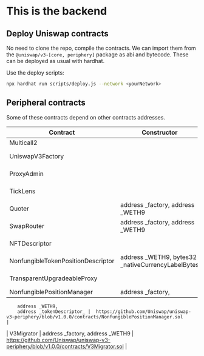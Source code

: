 # This is the backend

## Deploy Uniswap contracts

No need to clone the repo, compile the contracts. We can import them from the `@uniswap/v3-[core, periphery]` package as abi and bytecode.
These can be deployed as usual with hardhat.

Use the deploy scripts:

```bash
npx hardhat run scripts/deploy.js --network <yourNetwork>
```

## Peripheral contracts

Some of these contracts depend on other contracts addresses.

| Contract                           | Constructor                                         | Source Code                                                                                                                   |
| ---------------------------------- | --------------------------------------------------- | ----------------------------------------------------------------------------------------------------------------------------- |
| Multicall2                         |                                                     | https://etherscan.io/address/0x5BA1e12693Dc8F9c48aAD8770482f4739bEeD696#code                                                  |
| UniswapV3Factory                   |                                                     | https://github.com/Uniswap/uniswap-v3-core/blob/v1.0.0/contracts/UniswapV3Factory.sol                                         |
| ProxyAdmin                         |                                                     | https://github.com/OpenZeppelin/openzeppelin-contracts/blob/v3.4.1-solc-0.7-2/contracts/proxy/ProxyAdmin.sol                  |
| TickLens                           |                                                     | https://github.com/Uniswap/uniswap-v3-periphery/blob/v1.0.0/contracts/lens/TickLens.sol                                       |
| Quoter                             | address \_factory, address \_WETH9                  | https://github.com/Uniswap/uniswap-v3-periphery/blob/v1.0.0/contracts/lens/Quoter.sol                                         |
| SwapRouter                         | address \_factory, address \_WETH9                  | https://github.com/Uniswap/uniswap-v3-periphery/blob/v1.0.0/contracts/SwapRouter.sol                                          |
| NFTDescriptor                      |                                                     | https://github.com/Uniswap/uniswap-v3-periphery/blob/v1.0.0/contracts/libraries/NFTDescriptor.sol                             |
| NonfungibleTokenPositionDescriptor | address \_WETH9, bytes32 \_nativeCurrencyLabelBytes | https://github.com/Uniswap/uniswap-v3-periphery/blob/v1.0.0/contracts/NonfungibleTokenPositionDescriptor.sol                  |
| TransparentUpgradeableProxy        |                                                     | https://github.com/OpenZeppelin/openzeppelin-contracts/blob/v3.4.1-solc-0.7-2/contracts/proxy/TransparentUpgradeableProxy.sol |
| NonfungiblePositionManager         | address \_factory,                                  |

        address _WETH9,
        address _tokenDescriptor_ |  https://github.com/Uniswap/uniswap-v3-periphery/blob/v1.0.0/contracts/NonfungiblePositionManager.sol                          |

| V3Migrator | address \_factory, address \_WETH9 | https://github.com/Uniswap/uniswap-v3-periphery/blob/v1.0.0/contracts/V3Migrator.sol |
